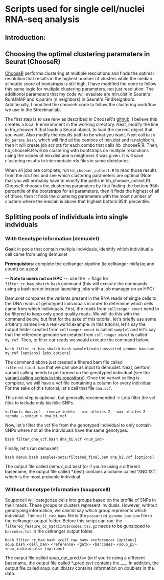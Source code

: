 # Scripts used for single cell/nuclei RNA-seq analysis
## Introduction:

## Choosing the optimal clustering paramaters in Seurat (ChooseR)
[ChooseR](https://github.com/rbpatt2019/chooseR) performs clustering at multiple resolutions and finds the optimal resolution that results in the highest number of clusters while the median silhoutte score of bootstraps is still high. I have modified the code to follow this same logic for multiple clustering parameters, not just resolution. The additional parameters that my code will evaulate are min.dist in Seurat's RunUMAP and k.param (n.neighbors) in Seurat's FindNeighbors. Additionally, I modified the chooseR code to follow the clustering workflow we use in the Streelmanlab.

The first step is to use renv as described in ChooseR's [github](https://github.com/rbpatt2019/chooseR). I believe this creates a local R environment in the working directory. Next, modify the line in hb_chooser.R that loads a Seurat object, to load the correct object that you want. Also modify the results path to be what you want. Next call ```bash hb_params.bash```, which will find all the combos of min.dist and n.neighbors, then it will create job scripts for each combo that calls hb_chooseR.R. Then, hb_chooseR.R will do clustering with bootstraps on multiple resolutions using the values of min.dist and n.neighbors it was given. It will save clustering results to intermediate rds files in some directories. 

When all jobs are complete, run ```hb_chooser_collect.R``` to read those results from the rds files and see which clustering parameters are optimal (Note that you will probably have to modify the paths in hb_chooser_collect.R). ChooseR chooses the clustering paramaters by first finding the bottom 95th percentile of the bootstraps for all parameters, then it finds the highest of all of those, then it finds the clustering parameters with the most number of clusters where the median is above that highest bottom 95th percentile.

## Splitting pools of individuals into single indviduals
### With Genotype Information (demuxlet)
**Goal**: in pools that contain multiple indviduals, idenitify which individual a cell came from using demuxlet

**Prerequisites**: complete the cellranger pipeline (ie cellranger mkfastq and count) on a pool

**-- Note to users not on HPC --**: use the ```-n``` flags for ```filter_cr_bam_sbatch.bash``` command (this will execute the commands using a bash script instead launching jobs with a job manager on an HPC)

Demuxlet compares the variants present in the RNA reads of single cells to the DNA reads of genotyped individuals in order to determine which cells came from which individuals. First, the reads from ```cellranger count``` need to be filtered to keep only good quality reads. We will do this with the command below, but first for the sake of this tutorial, let's briefly use some arbitrary names like a real-world example. In this tutorial, let's say the output folder created from ```cellranger count``` is called ```sample1``` and let's say that the reference genome we created from ```cellranger mkref``` is called ```my_ref```. Then, to filter our reads we would execute the command below.
```
bash filter_cr_bam_sbatch.bash sample1/outs/possorted_genome_bam.bam my_ref [options] [pbs_options]
```
The command above just created a filtered bam file called ```filtered_final.bam``` that we can use as input to demuxlet. Next, perform variant calling needs to performed on the genotyped individual (see the [variant calling scripts in this repository](../variant_calling/README.md)). Once the variant calling is complete, we will have a vcf file containing a column for every individual. For the sake of this tutorial, let's call that file ```dna.vcf```.

This next step is optional, but generally recommended -> Lets filter the vcf files to include only biallelic SNPs. 
```
vcftools dna.vcf --remove-indels --min-alleles 2 --max-alleles 2 --recode --stdout > dna_bi.vcf
```
Now, let's filter the vcf file from the genotyped individual to only contain SNPs where not all the individuals have the same genotypes.
```
bash filter_dna_vcf.bash dna_bi.vcf <num_ind>
```
Finally, let's run demuxlet!
```
bash demux.bash sample1/outs/filtered_final.bam dna_bi.vcf [options]
```
The output file called demux_out.best (or if you're using a different basename, the output file called *.best) contains a column called 'SNG.1ST', which is the most probable individual.

### Without Genotype Information (souporcell)
Souporcell will categorize cells into groups based on the profile of SNPs in their reads. These groups or clusters represent inviduals. However, without genotyping information, we cannot say which group represents which individual. The ```<cell_raw_bam>``` file is the ```possorted_genome_bam.bam``` file in the cellranger output folder. Before this script can ran, the ```filtered_feature_bc_matrix/barcodes.tsv.gz``` needs to be gunzipped to ```barcodes.txt``` in the cellranger output folder.
```
bash filter_cr_bam.bash <cell_raw_bam> <reference> [options]
soup.bash <cell_bam> <reference> <gatk> <barcodes> <soup_py> <num_individuals> [options]
```
The output file called soup_out_pred.tsv (or if you're using a different basename, the output file called *_pred.tsv) contains the ___. In addition, the output file called soup_out_dbl.tsv contains information on doublets in the data.
